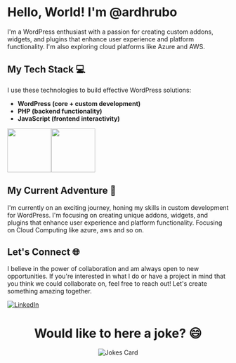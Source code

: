 # Hello, World!  I'm @ardhrubo

I'm a WordPress enthusiast with a passion for creating custom addons, widgets, and plugins that enhance user experience and platform functionality. I'm also exploring cloud platforms like Azure and AWS.

## My Tech Stack  💻

I use these technologies to build effective WordPress solutions:

- **WordPress (core + custom development)**
- **PHP (backend functionality)**
- **JavaScript (frontend interactivity)**

<div style="display: flex; align-items: center;">
    <img src="https://upload.wikimedia.org/wikipedia/commons/thumb/6/6a/JavaScript-logo.png/240px-JavaScript-logo.png" style="width: 100px; height: 100px;">
    <img src="https://upload.wikimedia.org/wikipedia/commons/thumb/2/27/PHP-logo.svg/200px-PHP-logo.svg.png" style="width: 100px; height: 100px;">
</div>


## My Current Adventure 🌱

I'm currently on an exciting journey, honing my skills in custom development for WordPress. I'm focusing on creating unique addons, widgets, and plugins that enhance user experience and platform functionality. Focusing on Cloud Computing like azure, aws and so on.

## Let's Connect 🌐

I believe in the power of collaboration and am always open to new opportunities. If you're interested in what I do or have a project in mind that you think we could collaborate on, feel free to reach out! Let's create something amazing together.


[![LinkedIn](https://upload.wikimedia.org/wikipedia/commons/8/81/LinkedIn_icon.svg)](https://www.linkedin.com/in/ardhrubo/)

<h1 align="center"> Would like to here a joke? 😄 </h1>
<p align="center">
<img src="https://readme-jokes.vercel.app/api" alt="Jokes Card" />
</p>


